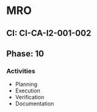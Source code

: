 # MRO

## CI: CI-CA-I2-001-002
## Phase: 10

### Activities
- Planning
- Execution
- Verification
- Documentation

